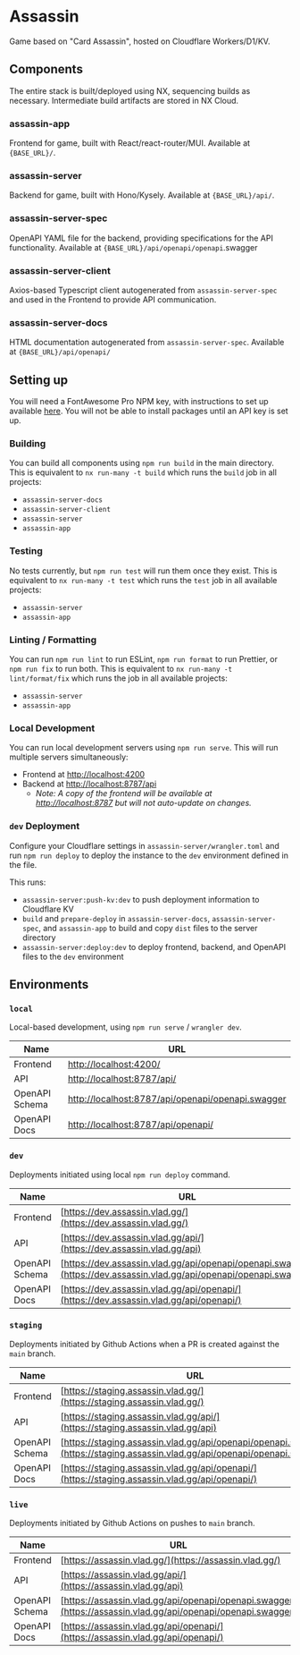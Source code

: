 # Assassin

Game based on "Card Assassin", hosted on Cloudflare Workers/D1/KV.

## Components

The entire stack is built/deployed using NX, sequencing builds as necessary. Intermediate build artifacts are stored in NX Cloud.

### assassin-app

Frontend for game, built with React/react-router/MUI. Available at `{BASE_URL}/`.

### assassin-server

Backend for game, built with Hono/Kysely. Available at `{BASE_URL}/api/`.

### assassin-server-spec

OpenAPI YAML file for the backend, providing specifications for the API functionality. Available at `{BASE_URL}/api/openapi/openapi`.swagger

### assassin-server-client

Axios-based Typescript client autogenerated from `assassin-server-spec` and used in the Frontend to provide API communication.

### assassin-server-docs

HTML documentation autogenerated from `assassin-server-spec`. Available at `{BASE_URL}/api/openapi/`

## Setting up

You will need a FontAwesome Pro NPM key, with instructions to set up available [here](https://fontawesome.com/docs/web/setup/packages). You will not be able to install packages until an API key is set up.

### Building

You can build all components using `npm run build` in the main directory. This is equivalent to `nx run-many -t build` which runs the `build` job in all projects:

- `assassin-server-docs`
- `assassin-server-client`
- `assassin-server`
- `assassin-app`

### Testing

No tests currently, but `npm run test` will run them once they exist. This is equivalent to `nx run-many -t test` which runs the `test` job in all available projects:

- `assassin-server`
- `assassin-app`

### Linting / Formatting

You can run `npm run lint` to run ESLint, `npm run format` to run Prettier, or `npm run fix` to run both. This is equivalent to `nx run-many -t lint/format/fix` which runs the job in all available projects:

- `assassin-server`
- `assassin-app`

### Local Development

You can run local development servers using `npm run serve`. This will run multiple servers simultaneously:

- Frontend at [http://localhost:4200](http://localhost:4200)
- Backend at [http://localhost:8787/api](http://localhost:8787/api)
  - _Note: A copy of the frontend will be available at [http://localhost:8787](http://localhost:8787) but will not auto-update on changes._

### `dev` Deployment

Configure your Cloudflare settings in `assassin-server/wrangler.toml` and run `npm run deploy` to deploy the instance to the `dev` environment defined in the file.

This runs:

- `assassin-server:push-kv:dev` to push deployment information to Cloudflare KV
- `build` and `prepare-deploy` in `assassin-server-docs`, `assassin-server-spec`, and `assassin-app` to build and copy `dist` files to the server directory
- `assassin-server:deploy:dev` to deploy frontend, backend, and OpenAPI files to the `dev` environment

## Environments

### `local`

Local-based development, using `npm run serve` / `wrangler dev`.

| Name           | URL                                                                                                    |
|----------------|--------------------------------------------------------------------------------------------------------|
| Frontend       | [http://localhost:4200/](http://localhost:4200/)                                                       |
| API            | [http://localhost:8787/api/](http://localhost:8787/api)                                                |
| OpenAPI Schema | [http://localhost:8787/api/openapi/openapi.swagger](http://localhost:8787/api/openapi/openapi.swagger) |
| OpenAPI Docs   | [http://localhost:8787/api/openapi/](http://localhost:8787/api/openapi/)                               |

### `dev`

Deployments initiated using local `npm run deploy` command.

| Name           | URL                                                                                                                  |
|----------------|----------------------------------------------------------------------------------------------------------------------|
| Frontend       | [https://dev.assassin.vlad.gg/](https://dev.assassin.vlad.gg/)                                                       |
| API            | [https://dev.assassin.vlad.gg/api/](https://dev.assassin.vlad.gg/api)                                                |
| OpenAPI Schema | [https://dev.assassin.vlad.gg/api/openapi/openapi.swagger](https://dev.assassin.vlad.gg/api/openapi/openapi.swagger) |
| OpenAPI Docs   | [https://dev.assassin.vlad.gg/api/openapi/](https://dev.assassin.vlad.gg/api/openapi/)                               |

### `staging`

Deployments initiated by Github Actions when a PR is created against the `main` branch.

| Name           | URL                                                                                                                          |
|----------------|------------------------------------------------------------------------------------------------------------------------------|
| Frontend       | [https://staging.assassin.vlad.gg/](https://staging.assassin.vlad.gg/)                                                       |
| API            | [https://staging.assassin.vlad.gg/api/](https://staging.assassin.vlad.gg/api)                                                |
| OpenAPI Schema | [https://staging.assassin.vlad.gg/api/openapi/openapi.swagger](https://staging.assassin.vlad.gg/api/openapi/openapi.swagger) |
| OpenAPI Docs   | [https://staging.assassin.vlad.gg/api/openapi/](https://staging.assassin.vlad.gg/api/openapi/)                               |

### `live`

Deployments initiated by Github Actions on pushes to `main` branch.

| Name           | URL                                                                                                          |
|----------------|--------------------------------------------------------------------------------------------------------------|
| Frontend       | [https://assassin.vlad.gg/](https://assassin.vlad.gg/)                                                       |
| API            | [https://assassin.vlad.gg/api/](https://assassin.vlad.gg/api)                                                |
| OpenAPI Schema | [https://assassin.vlad.gg/api/openapi/openapi.swagger](https://assassin.vlad.gg/api/openapi/openapi.swagger) |
| OpenAPI Docs   | [https://assassin.vlad.gg/api/openapi/](https://assassin.vlad.gg/api/openapi/)                               |
